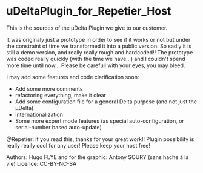 uDeltaPlugin_for_Repetier_Host
==============================

This is the sources of the µDelta Plugin we give to our customer.

It was originaly just a prototype in order to see if it works or not
but under the constraint of time we transformed it into a public version.
So sadly it is still a demo version, and really really rough and hardcoded!!
The prototype was coded really quickly (with the time we have...) and I couldn't spend more time until now...
Please be carefull with your eyes, you may bleed.

I may add some features and code clarification soon:
- Add some more comments
- refactoring everything, make it clear
- Add some configuration file for a general Delta purpose (and not just the µDelta)
- internationalization
- Some more expert mode features (as special auto-configuration, or serial-number based auto-update)


@Repetier: if you read this, thanks for your great work!! 
Plugin possibility is really really cool for any user! Please keep your host free!

Authors: Hugo FLYE and for the graphic: Antony SOURY (sans hache à la vie)
Licence: CC-BY-NC-SA 
